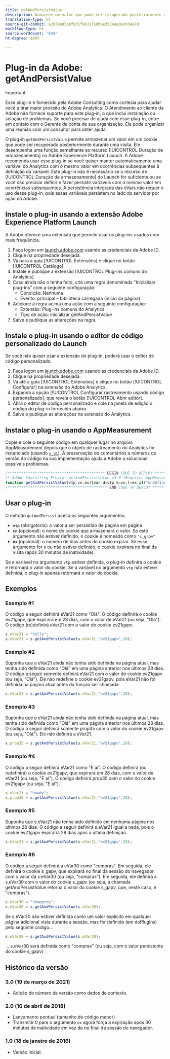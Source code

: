 ```yaml
---
title: getAndPersistValue
description: Armazene um valor que pode ser recuperado posteriormente a qualquer momento.
translation-type: ht
source-git-commit: a2970e05abf0d1f963175db6e3554aa0e3034a70
workflow-type: ht
source-wordcount: '934'
ht-degree: 100%

---
```



# Plug-in da Adobe: getAndPersistValue

>[!IMPORTANT]
>
>Esse plug-in é fornecido pela Adobe Consulting como cortesia para ajudar você a tirar maior proveito do Adobe Analytics. O Atendimento ao cliente da Adobe não fornece suporte para este plug-in, o que inclui instalação ou solução de problemas. Se você precisar de ajuda com esse plug-in, entre em contato com o Gerente de conta de sua organização. Ele pode organizar uma reunião com um consultor para obter ajuda.

O plug-in `getAndPersistValue` permite armazenar um valor em um cookie que pode ser recuperado posteriormente durante uma visita. Ele desempenha uma função semelhante ao recurso [!UICONTROL Duração de armazenamento] no Adobe Experience Platform Launch. A Adobe recomenda usar esse plug-in se você quiser manter automaticamente uma variável do Analytics com o mesmo valor em ocorrências subsequentes à definição da variável. Este plug-in não é necessário se o recurso de [!UICONTROL Duração de armazenamento] do Launch for suficiente ou se você não precisar definir e fazer persistir variáveis com o mesmo valor em ocorrências subsequentes. A persistência integrada das eVars não requer o uso desse plug-in, pois essas variáveis persistem no lado do servidor por ação da Adobe.

## Instale o plug-in usando a extensão Adobe Experience Platform Launch

A Adobe oferece uma extensão que permite usar os plug-ins usados com mais frequência.

1. Faça logon em [launch.adobe.com](https://launch.adobe.com) usando as credenciais da Adobe ID.
1. Clique na propriedade desejada.
1. Vá para a guia [!UICONTROL Extensões] e clique no botão [!UICONTROL Catálogo].
1. Instale e publique a extensão [!UICONTROL Plug-ins comuns do Analytics].
1. Caso ainda não o tenha feito, crie uma regra denominada &quot;Inicializar plug-ins&quot; com a seguinte configuração:
   * Condição: Nenhuma
   * Evento: principal – biblioteca carregada (início da página)
1. Adicione à regra acima uma ação com a seguinte configuração:
   * Extensão: Plug-ins comuns do Analytics
   * Tipo de ação: inicializar getAndPersistValue
1. Salve e publique as alterações na regra.

## Instale o plug-in usando o editor de código personalizado do Launch

Se você não quiser usar a extensão do plug-in, poderá usar o editor de código personalizado.

1. Faça logon em [launch.adobe.com](https://launch.adobe.com) usando as credenciais da Adobe ID.
1. Clique na propriedade desejada.
1. Vá até a guia [!UICONTROL Extensões] e clique no botão [!UICONTROL Configurar] na extensão do Adobe Analytics.
1. Expanda a opção [!UICONTROL Configurar rastreamento usando código personalizado], que revela o botão [!UICONTROL Abrir editor].
1. Abra o editor de código personalizado e cole na janela de edição o código do plug-in fornecido abaixo.
1. Salve e publique as alterações na extensão do Analytics.

## Instalar o plug-in usando o AppMeasurement

Copie e cole o seguinte código em qualquer lugar no arquivo AppMeasurement depois que o objeto de rastreamento do Analytics for instanciado (usando [`s_gi`](../functions/s-gi.md)). A preservação de comentários e números de versão do código na sua implementação ajuda a Adobe a solucionar possíveis problemas.

```js
/******************************************* BEGIN CODE TO DEPLOY *******************************************/
/* Adobe Consulting Plugin: getAndPersistValue v3.0 (Requires AppMeasurement) */
function getAndPersistValue(vtp,cn,ex){var d=vtp,k=cn,l=ex;if("undefined"!==typeof d&&"-v"===d)return{plugin:"getAndPersistValue",version:"3.0"};var a=function(){if("undefined"!==typeof window.s_c_il)for(var c=0,b;c<window.s_c_il.length;c++)if(b=window.s_c_il[c],b._c&&"s_c"===b._c)return b}();"undefined"!==typeof a&&(a.contextData.getAndPersistValue="3.0");window.cookieWrite=window.cookieWrite||function(c,b,f){if("string"===typeof c){var h=window.location.hostname,a=window.location.hostname.split(".").length-1;if(h&&!/^[0-9.]+$/.test(h)){a=2<a?a:2;var e=h.lastIndexOf(".");if(0<=e){for(;0<=e&&1<a;)e=h.lastIndexOf(".",e-1),a--;e=0<e?h.substring(e):h}}g=e;b="undefined"!==typeof b?""+b:"";if(f||""===b)if(""===b&&(f=-60),"number"===typeof f){var d=new Date;d.setTime(d.getTime()+6E4*f)}else d=f;return c&&(document.cookie=encodeURIComponent(c)+"="+encodeURIComponent(b)+"; path=/;"+(f?" expires="+d.toUTCString()+";":"")+(g?" domain="+g+";":""),"undefined"!==typeof cookieRead)?cookieRead(c)===b:!1}};window.cookieRead=window.cookieRead||function(c){if("string"===typeof c)c=encodeURIComponent(c);else return"";var b=" "+document.cookie,a=b.indexOf(" "+c+"="),d=0>a?a:b.indexOf(";",a);return(c=0>a?"":decodeURIComponent(b.substring(a+2+c.length,0>d?b.length:d)))?c:""};a=new Date;k=k?k:"s_gapv";(l=l?l:0)?a.setTime(a.getTime()+864E5*l):a.setTime(a.getTime()+18E5);"undefined"!==typeof d&&d||(d=cookieRead(k));cookieWrite(k,d,a);return d};
/******************************************** END CODE TO DEPLOY ********************************************/
```

## Usar o plug-in

O método `getAndPersist` aceita os seguintes argumentos:

* **`vtp`** (obrigatório): o valor a ser persistido de página em página
* **`cn`** (opcional): o nome do cookie que armazenará o valor. Se este argumento não estiver definido, o cookie é nomeado como `"s_gapv"`
* **`ex`** (opcional): o número de dias antes do cookie expirar. Se esse argumento for `0` ou não estiver definido, o cookie expirará no final da visita (após 30 minutos de inatividade).

Se a variável no argumento `vtp` estiver definida, o plug-in definirá o cookie e retornará o valor do cookie. Se a variável no argumento `vtp` não estiver definida, o plug-in apenas retornará o valor do cookie.

## Exemplos

### Exemplo #1

O código a seguir definirá eVar21 como &quot;Olá&quot;.  O código definirá o cookie ev21gapv, que expirará em 28 dias, com o valor de eVar21 (ou seja, &quot;Olá&quot;).  O código (re)definirá eVar21 com o valor do cookie ev21gapv.

```js
s.eVar21 = "hello";
s.eVar21 = s.getAndPersistValue(s.eVar21,"ev21gapv",28);
```

### Exemplo #2

Suponha que a eVar21 ainda não tenha sido definida na página atual, mas tenha sido definida como &quot;Olá&quot; em uma página anterior nos últimos 28 dias.   O código a seguir somente definirá eVar21 com o valor do cookie ev21gapv (ou seja, &quot;Olá&quot;).  Ele não redefine o cookie ev21gapv, pois eVar21 não foi definida na página atual antes da função ser chamada.

```js
s.eVar21 = s.getAndPersistValue(s.eVar21,"ev21gapv",28);
```

### Exemplo #3

Suponha que a eVar21 ainda não tenha sido definida na página atual, mas tenha sido definida como &quot;Olá&quot; em uma página anterior nos últimos 28 dias.  O código a seguir definirá somente prop35 com o valor do cookie ev21gapv (ou seja, &quot;Olá&quot;).  Ele não definirá a eVar21.

```js
s.prop35 = s.getAndPersistValue(s.eVar21,"ev21gapv",28);
```

### Exemplo #4

O código a seguir definirá eVar21 como &quot;E aí&quot;.  O código definirá (ou redefinirá) o cookie ev21gapv, que expirará em 28 dias, com o valor de eVar21 (ou seja, &quot;E aí&quot;).  O código definirá prop35 com o valor do cookie ev21gapv (ou seja, &quot;E aí&quot;).

```js
s.eVar21 = "howdy";
s.prop35 = s.getAndPersistValue(s.eVar21,"ev21gapv",28);
```

### Exemplo #5

Suponha que s.eVar21 não tenha sido definido em nenhuma página nos últimos 28 dias.  O código a seguir definirá s.eVar21 igual a nada, pois o cookie ev21gapv expiraria 28 dias após a última definição.

```js
s.eVar21 = s.getAndPersistValue(s.eVar21,"ev21gapv",28);
```

### Exemplo #6

O código a seguir definirá a eVar30 como &quot;compras&quot;.  Em seguida, ele definirá o cookie s_gapv, que expirará no final da sessão do navegador, com o valor da s.eVar30 (ou seja, &quot;compras&quot;).  Em seguida, ele definirá a s.eVar30 com o valor do cookie s_gapv (ou seja, a chamada getAndPersistValue retorna o valor do cookie s_gapv, que, neste caso, é &quot;compras&quot;).

```js
s.eVar30 = "shopping";
s.eVar30 = s.getAndPersistValue(s.eVar30);
```

Se s.eVar30 não estiver definida como um valor explícito em qualquer página adicional vista durante a sessão, mas for definido (em doPlugins) pelo seguinte código...

```js
s.eVar30 = s.getAndPersistValue(s.eVar30);
```

... s.eVar30 será definida como &quot;compras&quot; (ou seja, com o valor persistente do cookie s_gapv)

## Histórico da versão

### 3.0 (19 de março de 2021)

* Adição do número da versão como dados de contexto.

### 2.0 (16 de abril de 2018)

* Lançamento pontual (tamanho de código menor)
* Transmitir 0 para o argumento `ex` agora força a expiração após 30 minutos de inatividade em vez de no final da sessão do navegador.

### 1.0 (18 de janeiro de 2016)

* Versão inicial.
